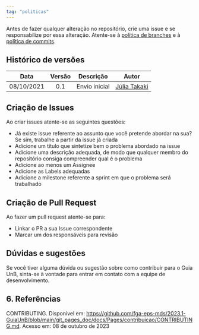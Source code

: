 ```yaml
---
tag: "politicas"
---
```


Antes de fazer qualquer alteração no repositório, crie uma issue e se responsabilize por essa alteração. Atente-se à [política de branches](https://unb-mds.github.io/2023-2-Squad07/pol%C3%ADticas/Branches/)
e à [política de commits](https://unb-mds.github.io/2023-2-Squad07/pol%C3%ADticas/Commits/). 

## Histórico de versões

| Data       | Versão | Descrição                      | Autor             |
| :--------: | :----: | :----------:                   | :---------------: |
| 08/10/2021 |    0.1   | Envio inicial | [Júlia Takaki](https://github.com/juliatakaki)|

## Criação de Issues

Ao criar issues atente-se as seguintes questões:

- Já existe issue referente ao assunto que você pretende abordar na sua? Se sim, trabalhe a partir da issue já criada
- Adicione um título que sintetize bem o problema abordado na issue
- Adicione uma descrição adequada, de modo que qualquer membro do repositório consiga compreender qual é o problema
- Adicione ao menos um Assignee
- Adicione as Labels adequadas
- Adicione a milestone referente a sprint em que o problema será trabalhado

## Criação de Pull Request

Ao fazer um pull request atente-se para:

- Linkar o PR a sua Issue correspondente
- Marcar um dos responsáveis para revisão

## Dúvidas e sugestões
Se você tiver alguma dúvida ou sugestão sobre como contribuir para o Guia UnB, sinta-se à vontade para entrar em contato com a equipe de desenvolvimento.

## 6. Referências
CONTRIBUTING. Disponível em: <https://github.com/fga-eps-mds/2023.1-GuiaUnB/blob/main/git_pages_doc/docs/Pages/contribuicao/CONTRIBUTING.md>. Acesso em: 08 de outubro de 2023